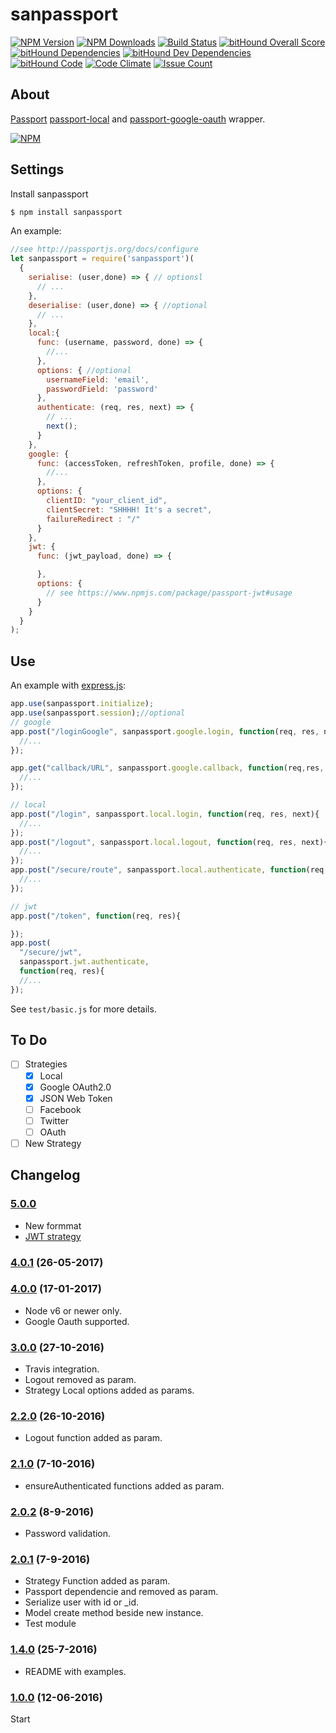 # sanpassport

  [![NPM Version][npm-image]][npm-url]
  [![NPM Downloads][downloads-month]][downloads-url]
  [![Build Status][travis-image]][travis-url]
  [![bitHound Overall Score](https://www.bithound.io/github/sanjorgek/sanpassport/badges/score.svg)](https://www.bithound.io/github/sanjorgek/sanpassport)
  [![bitHound Dependencies](https://www.bithound.io/github/sanjorgek/sanpassport/badges/dependencies.svg)](https://www.bithound.io/github/sanjorgek/sanpassport/Integrations/dependencies/npm)
  [![bitHound Dev Dependencies](https://www.bithound.io/github/sanjorgek/sanpassport/badges/devDependencies.svg)](https://www.bithound.io/github/sanjorgek/sanpassport/Integrations/dependencies/npm)
  [![bitHound Code](https://www.bithound.io/github/sanjorgek/sanpassport/badges/code.svg)](https://www.bithound.io/github/sanjorgek/sanpassport)
  [![Code Climate](https://codeclimate.com/github/sanjorgek/sanpassport/badges/gpa.svg)](https://codeclimate.com/github/sanjorgek/sanpassport)
  [![Issue Count](https://codeclimate.com/github/sanjorgek/sanpassport/badges/issue_count.svg)](https://codeclimate.com/github/sanjorgek/sanpassport)  

## About
[Passport](https://www.npmjs.com/package/passport) [passport-local](https://www.npmjs.com/package/passport-local) and [passport-google-oauth](https://www.npmjs.com/package/passport-google-oauth) wrapper.

  [![NPM][downloads-chart]][chart-url]

## Settings
Install sanpassport

```bash
$ npm install sanpassport
```

An example:
```js
//see http://passportjs.org/docs/configure
let sanpassport = require('sanpassport')(
  {
    serialise: (user,done) => { // optionsl
      // ...
    },
    deserialise: (user,done) => { //optional
      // ...
    },
    local:{
      func: (username, password, done) => {
        //...
      },
      options: { //optional
        usernameField: 'email',
        passwordField: 'password'
      },
      authenticate: (req, res, next) => {
        // ...
        next();
      }
    },
    google: {
      func: (accessToken, refreshToken, profile, done) => {
        //...
      },
      options: {
        clientID: "your_client_id",
        clientSecret: "SHHHH! It's a secret",
        failureRedirect : "/"
      }
    },
    jwt: {
      func: (jwt_payload, done) => {

      },
      options: {  
        // see https://www.npmjs.com/package/passport-jwt#usage
      }
    }
  }
);
```

## Use
An example with [express.js](http://expressjs.com/):

```js
app.use(sanpassport.initialize);
app.use(sanpassport.session);//optional
// google
app.post("/loginGoogle", sanpassport.google.login, function(req, res, next){
  //...
});

app.get("callback/URL", sanpassport.google.callback, function(req,res, next){
  //...
});

// local
app.post("/login", sanpassport.local.login, function(req, res, next){
  //...
});
app.post("/logout", sanpassport.local.logout, function(req, res, next){
  //...
});
app.post("/secure/route", sanpassport.local.authenticate, function(req, res){
  //...
});

// jwt
app.post("/token", function(req, res){

});
app.post(
  "/secure/jwt",
  sanpassport.jwt.authenticate,
  function(req, res){
  //...
});
```

See `test/basic.js` for more details.

## To Do

- [ ] Strategies
  - [x] Local
  - [x] Google OAuth2.0
  - [x] JSON Web Token
  - [ ] Facebook
  - [ ] Twitter
  - [ ] OAuth
- [ ] New Strategy

## Changelog

### [5.0.0]()

* New formmat
* [JWT strategy](https://www.npmjs.com/package/passport-jwt)

### [4.0.1](https://github.com/sanjorgek/sanpassport/tree/79db6a0ab6247f85c1965c1587c2cdceb0801664) (26-05-2017)

### [4.0.0](https://github.com/sanjorgek/sanpassport/tree/78ebb9e7b4219e4dc534254098d22eaa87f6fe6b) (17-01-2017)

* Node v6 or newer only.
* Google Oauth supported.

### [3.0.0](https://github.com/sanjorgek/sanpassport/tree/1b25fe6e5359c16c6b998948f85bc57aac1b9930) (27-10-2016)

* Travis integration.
* Logout removed as param.
* Strategy Local options added as params.


### [2.2.0](https://github.com/sanjorgek/sanpassport/tree/052131af5834d2bec9d55b49e5cbab45f8e263bb) (26-10-2016)

* Logout function added as param.

### [2.1.0](https://github.com/sanjorgek/sanpassport/tree/9cacdcfdc7d2c9ed379c94789dee8f43e3736f9c) (7-10-2016)

* ensureAuthenticated functions added as param.

### [2.0.2](https://github.com/sanjorgek/sanpassport/tree/6784fbbffd515f87be2246cbc521161085a8f6f9) (8-9-2016)

* Password validation.

### [2.0.1](https://github.com/sanjorgek/sanpassport/tree/a20e2d1b8b0a0ba8af6a3a8e667dd2f771c42f80) (7-9-2016)

* Strategy Function added as param.
* Passport dependencie and removed as param.
* Serialize user with id or _id.
* Model create method beside new instance.
* Test module

### [1.4.0](https://github.com/sanjorgek/sanpassport/tree/110fdaadad1de9ef10d8bb5847f0fa29ee358d7a) (25-7-2016)

* README with examples.

### [1.0.0](https://github.com/sanjorgek/sanpassport/tree/f131338f16829c32063a18761ca0463b07432a4f) (12-06-2016)

Start



[npm-image]: https://img.shields.io/npm/v/sanpassport.svg
[npm-url]: https://npmjs.org/package/sanpassport
[downloads-month]: https://img.shields.io/npm/dm/sanpassport.svg
[downloads-url]: https://npmjs.org/package/sanpassport
[downloads-chart]: https://nodei.co/npm-dl/sanpassport.png?months=6&height=1
[chart-url]: https://nodei.co/npm/sanpassport/
[travis-image]: https://travis-ci.org/sanjorgek/sanpassport.svg?branch=master
[travis-url]: https://travis-ci.org/sanjorgek/sanpassport
